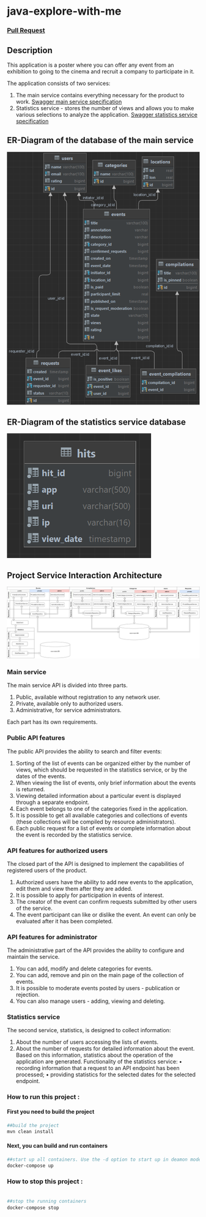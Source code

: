 # java-explore-with-me

### [Pull Request](https://github.com/Artemev1986/java-explore-with-me/pull/1)

## Description
This application is a poster where you can offer any event from an exhibition to going to the cinema
and recruit a company to participate in it.

The application consists of two services:
1. The main service contains everything necessary for the product to work.
[Swagger main service specification](ewm-main-service-spec.json)</br>
2. Statistics service - stores the number of views and allows you to make various selections to analyze the application.
[Swagger statistics service specification](ewm-stats-service-spec.json)</br>


## ER-Diagram of the database of the main service
![](er-diagram-main-db.png)

## ER-Diagram of the statistics service database
![](er-diagram-stats-db.png)

## Project Service Interaction Architecture
![](ExploreWithMe.drawio.png)

### Main service

The main service API is divided into three parts.
1. Public, available without registration to any network user.
2. Private, available only to authorized users.
3. Administrative, for service administrators.


Each part has its own requirements.

### Public API features
The public API provides the ability to search and filter events:
1. Sorting of the list of events can be organized either by the number of views, which should be requested in the statistics service, or by the dates of the events.
2. When viewing the list of events, only brief information about the events is returned.
3. Viewing detailed information about a particular event is displayed through a separate endpoint.
4. Each event belongs to one of the categories fixed in the application.
5. It is possible to get all available categories and collections of events (these collections will be compiled by resource administrators).
6. Each public request for a list of events or complete information about the event is recorded by the statistics service.

### API features for authorized users
The closed part of the API is designed to implement the capabilities of registered users of the product.
1. Authorized users have the ability to add new events to the application, edit them and view them after they are added.
2. It is possible to apply for participation in events of interest.
3. The creator of the event can confirm requests submitted by other users of the service.
4. The event participant can like or dislike the event. An event can only be evaluated after it has been completed.

### API features for administrator
The administrative part of the API provides the ability to configure and maintain the service.
1. You can add, modify and delete categories for events.
2. You can add, remove and pin on the main page of the collection of events.
3. It is possible to moderate events posted by users - publication or rejection.
4. You can also manage users - adding, viewing and deleting.

### Statistics service

The second service, statistics, is designed to collect information:
1. About the number of users accessing the lists of events.
2. About the number of requests for detailed information about the event. Based on this information, statistics about the operation of the application are generated.
   Functionality of the statistics service:
   • recording information that a request to an API endpoint has been processed;
   • providing statistics for the selected dates for the selected endpoint.

### How to run this project :

#### First you need to build the project

```sh
##build the project
mvn clean install
```

#### Next, you can build and run containers

```sh
##start up all containers. Use the -d option to start up in deamon mode
docker-compose up
```

### How to stop this project :
```sh

##stop the running containers
docker-compose stop
```